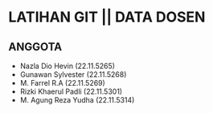 # LATIHAN GIT || DATA DOSEN

## ANGGOTA
- Nazla Dio Hevin (22.11.5265)
- Gunawan Sylvester (22.11.5268)
- M. Farrel R.A (22.11.5269)
- Rizki Khaerul Padli (22.11.5301)
- M. Agung Reza Yudha (22.11.5314)